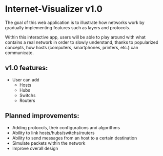 
# Internet-Visualizer v1.0


The goal of this web application is to illustrate how networks work by gradually implementing features such as layers and protocols.

Within this interactive app, users will be able to play around with what contains a real network in order to slowly understand, thanks to popularized concepts, how hosts (computers, smartphones, printers, etc.) can communicate.


## v1.0 features:

- User can add
	- Hosts
	- Hubs
	- Switchs
	- Routers


## Planned improvements:

- Adding protocols, their configurations and algorithms
- Ability to link hosts/hubs/switchs/routers
- Ability to send messages from an host to a certain destination
- Simulate packets within the network
- Improve overall design